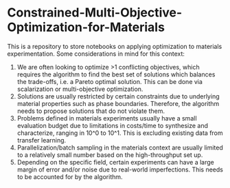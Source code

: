 # Constrained-Multi-Objective-Optimization-for-Materials

This is a repository to store notebooks on applying optimization to materials experimentation. Some considerations in mind for this context:
1. We are often looking to optimize >1 conflicting objectives, which requires the algorithm to find the best set of solutions which balances the trade-offs, i.e. a Pareto optimal solution. This can be done via scalarization or multi-objective optimization.
2. Solutions are usually restricted by certain constraints due to underlying material properties such as phase boundaries. Therefore, the algorithm needs to propose solutions that do not violate them.
3. Problems defined in materials experiments usually have a small evaluation budget due to limitations in costs/time to synthesize and characterize, ranging in 10^0 to 10^1. This is excluding existing data from transfer learning.
4. Parallelization/batch sampling in the materials context are usually limited to a relatively small number based on the high-throughput set up.
5. Depending on the specific field, certain experiments can have a large margin of error and/or noise due to real-world imperfections. This needs to be accounted for by the algorithm. 
